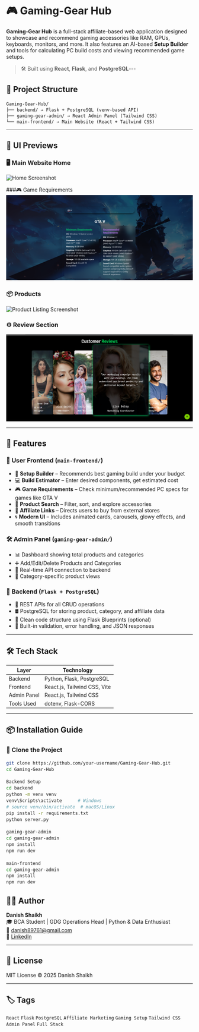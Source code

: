 # 🎮 Gaming-Gear Hub

**Gaming-Gear Hub** is a full-stack affiliate-based web application designed to showcase and recommend gaming accessories like RAM, GPUs, keyboards, monitors, and more. It also features an AI-based **Setup Builder** and tools for calculating PC build costs and viewing recommended game setups.
 
> 🛠 Built using **React**, **Flask**, and **PostgreSQL**---

## 🧩 Project Structure
```
Gaming-Gear-Hub/
├── backend/ → Flask + PostgreSQL (venv-based API)
├── gaming-gear-admin/ → React Admin Panel (Tailwind CSS)
└── main-frontend/ → Main Website (React + Tailwind CSS)
```
---

## 📸 UI Previews

### 🖥️ Main Website Home
![Home Screenshot](./image.png)

###🎮 Game Requirements
![Setup Builder Screenshot](./image4.png)

### 📦 Products
![Product Listing Screenshot](./image2.png)

### ⚙️ Review Section
![Admin Panel Screenshot](./image5.png)

---

## 🚀 Features

### 👤 **User Frontend (`main-frontend/`)**
- 🧠 **Setup Builder** – Recommends best gaming build under your budget
- 💻 **Build Estimator** – Enter desired components, get estimated cost
- 🎮 **Game Requirements** – Check minimum/recommended PC specs for games like GTA V
- 🔎 **Product Search** – Filter, sort, and explore accessories
- 🔗 **Affiliate Links** – Directs users to buy from external stores
- 🌀 **Modern UI** – Includes animated cards, carousels, glowy effects, and smooth transitions

### 🛠 **Admin Panel (`gaming-gear-admin/`)**
- 📊 Dashboard showing total products and categories
- ➕ Add/Edit/Delete Products and Categories
- 🔁 Real-time API connection to backend
- 📂 Category-specific product views

### 🧠 **Backend (`Flask + PostgreSQL`)**
- 🔌 REST APIs for all CRUD operations
- 🛢️ PostgreSQL for storing product, category, and affiliate data
- 🧰 Clean code structure using Flask Blueprints (optional)
- 🧪 Built-in validation, error handling, and JSON responses

---

## 🛠 Tech Stack

| Layer        | Technology                  |
|--------------|------------------------------|
| Backend      | Python, Flask, PostgreSQL |
| Frontend     | React.js, Tailwind CSS, Vite |
| Admin Panel  | React.js, Tailwind CSS       |
| Tools Used   | dotenv, Flask-CORS |

---

## 📦 Installation Guide
### 🔹 Clone the Project

```bash
git clone https://github.com/your-username/Gaming-Gear-Hub.git
cd Gaming-Gear-Hub

Backend Setup
cd backend
python -m venv venv
venv\Scripts\activate      # Windows
# source venv/bin/activate  # macOS/Linux
pip install -r requirements.txt
python server.py

gaming-gear-admin
cd gaming-gear-admin
npm install
npm run dev

main-frontend
cd gaming-gear-admin
npm install
npm run dev

```

## 👨‍💻 Author

**Danish Shaikh**  
🎓 BCA Student | GDG Operations Head | Python & Data Enthusiast  
📧 [danish89761@gmail.com](mailto:danish89761@gmail.com)  
🔗 [LinkedIn](https://www.linkedin.com/in/danish-shaikh-b6442a212/)

---

## 📜 License

MIT License © 2025 Danish Shaikh

---

## 🏷️ Tags
`React` `Flask` `PostgreSQL` `Affiliate Marketing` `Gaming Setup` `Tailwind CSS` `Admin Panel` `Full Stack`

